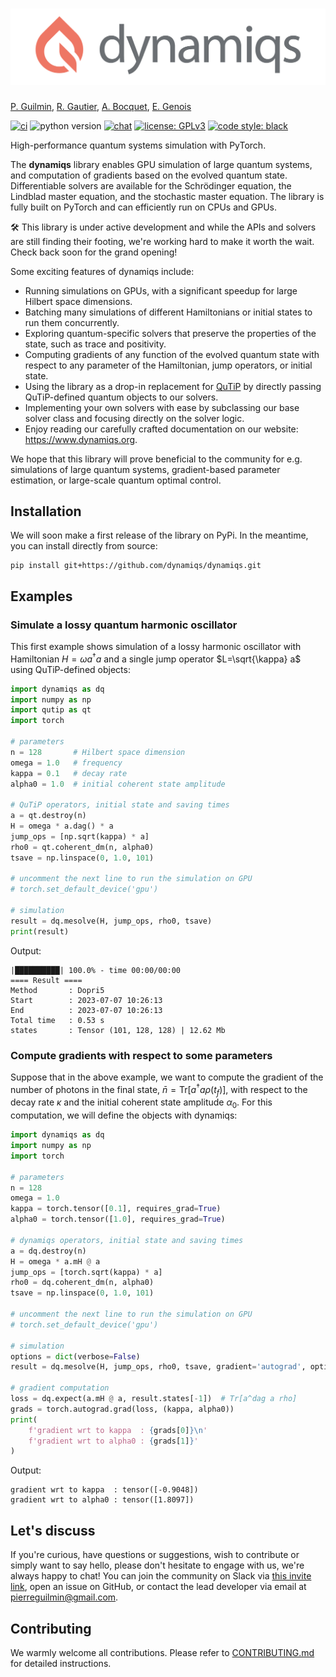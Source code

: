 <h1 align="center">
    <img src="./docs/media/dynamiqs-logo.png" width="520" alt="dynamiqs library logo">
</h1>

[P. Guilmin](https://github.com/pierreguilmin), [R. Gautier](https://github.com/gautierronan), [A. Bocquet](https://github.com/abocquet), [E. Genois](https://github.com/eliegenois)

[![ci](https://github.com/dynamiqs/dynamiqs/actions/workflows/ci.yml/badge.svg)](https://github.com/dynamiqs/dynamiqs/actions/workflows/ci.yml)  ![python version](https://img.shields.io/badge/python-3.8%2B-blue) [![chat](https://badgen.net/badge/icon/on%20slack?icon=slack&label=chat&color=orange)](https://join.slack.com/t/dynamiqs-org/shared_invite/zt-1z4mw08mo-qDLoNx19JBRtKzXlmlFYLA) [![license: GPLv3](https://img.shields.io/badge/license-GPLv3-yellow)](https://github.com/dynamiqs/dynamiqs/blob/main/LICENSE) [![code style: black](https://img.shields.io/badge/code%20style-black-000000.svg)](https://github.com/psf/black)

High-performance quantum systems simulation with PyTorch.

The **dynamiqs** library enables GPU simulation of large quantum systems, and computation of gradients based on the evolved quantum state. Differentiable solvers are available for the Schrödinger equation, the Lindblad master equation, and the stochastic master equation. The library is fully built on PyTorch and can efficiently run on CPUs and GPUs.

:hammer_and_wrench: This library is under active development and while the APIs and solvers are still finding their footing, we're working hard to make it worth the wait. Check back soon for the grand opening!

Some exciting features of dynamiqs include:

- Running simulations on GPUs, with a significant speedup for large Hilbert space dimensions.
- Batching many simulations of different Hamiltonians or initial states to run them concurrently.
- Exploring quantum-specific solvers that preserve the properties of the state, such as trace and positivity.
- Computing gradients of any function of the evolved quantum state with respect to any parameter of the Hamiltonian, jump operators, or initial state.
- Using the library as a drop-in replacement for [QuTiP](https://qutip.org/) by directly passing QuTiP-defined quantum objects to our solvers.
- Implementing your own solvers with ease by subclassing our base solver class and focusing directly on the solver logic.
- Enjoy reading our carefully crafted documentation on our website: <https://www.dynamiqs.org>.

We hope that this library will prove beneficial to the community for e.g. simulations of large quantum systems, gradient-based parameter estimation, or large-scale quantum optimal control.

## Installation

We will soon make a first release of the library on PyPi. In the meantime, you can install directly from source:

```shell
pip install git+https://github.com/dynamiqs/dynamiqs.git
```

## Examples

### Simulate a lossy quantum harmonic oscillator

This first example shows simulation of a lossy harmonic oscillator with Hamiltonian $H=\omega a^\dagger a$ and a single jump operator $L=\sqrt{\kappa} a$ using QuTiP-defined objects:

```python
import dynamiqs as dq
import numpy as np
import qutip as qt
import torch

# parameters
n = 128       # Hilbert space dimension
omega = 1.0   # frequency
kappa = 0.1   # decay rate
alpha0 = 1.0  # initial coherent state amplitude

# QuTiP operators, initial state and saving times
a = qt.destroy(n)
H = omega * a.dag() * a
jump_ops = [np.sqrt(kappa) * a]
rho0 = qt.coherent_dm(n, alpha0)
tsave = np.linspace(0, 1.0, 101)

# uncomment the next line to run the simulation on GPU
# torch.set_default_device('gpu')

# simulation
result = dq.mesolve(H, jump_ops, rho0, tsave)
print(result)
```

Output:

```shell
|██████████| 100.0% - time 00:00/00:00
==== Result ====
Method       : Dopri5
Start        : 2023-07-07 10:26:13
End          : 2023-07-07 10:26:13
Total time   : 0.53 s
states       : Tensor (101, 128, 128) | 12.62 Mb
```

### Compute gradients with respect to some parameters

Suppose that in the above example, we want to compute the gradient of the number of photons in the final state, $\bar{n} = \mathrm{Tr}[a^\dagger a \rho(t_f)]$, with respect to the decay rate $\kappa$ and the initial coherent state amplitude $\alpha_0$. For this computation, we will define the objects with dynamiqs:

```python
import dynamiqs as dq
import numpy as np
import torch

# parameters
n = 128
omega = 1.0
kappa = torch.tensor([0.1], requires_grad=True)
alpha0 = torch.tensor([1.0], requires_grad=True)

# dynamiqs operators, initial state and saving times
a = dq.destroy(n)
H = omega * a.mH @ a
jump_ops = [torch.sqrt(kappa) * a]
rho0 = dq.coherent_dm(n, alpha0)
tsave = np.linspace(0, 1.0, 101)

# uncomment the next line to run the simulation on GPU
# torch.set_default_device('gpu')

# simulation
options = dict(verbose=False)
result = dq.mesolve(H, jump_ops, rho0, tsave, gradient='autograd', options=options)

# gradient computation
loss = dq.expect(a.mH @ a, result.states[-1])  # Tr[a^dag a rho]
grads = torch.autograd.grad(loss, (kappa, alpha0))
print(
    f'gradient wrt to kappa  : {grads[0]}\n'
    f'gradient wrt to alpha0 : {grads[1]}'
)
```

Output:

```shell
gradient wrt to kappa  : tensor([-0.9048])
gradient wrt to alpha0 : tensor([1.8097])
```

## Let's discuss

If you're curious, have questions or suggestions, wish to contribute or simply want to say hello, please don't hesitate to engage with us, we're always happy to chat! You can join the community on Slack via [this invite link](https://join.slack.com/t/dynamiqs-org/shared_invite/zt-1z4mw08mo-qDLoNx19JBRtKzXlmlFYLA), open an issue on GitHub, or contact the lead developer via email at <pierreguilmin@gmail.com>.

## Contributing

We warmly welcome all contributions. Please refer to [CONTRIBUTING.md](https://github.com/dynamiqs/dynamiqs/blob/main/CONTRIBUTING.md) for detailed instructions.
